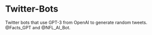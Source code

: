 # Twitter-Bots
Twitter bots that use GPT-3 from OpenAI to generate random tweets. 
@Facts_GPT and @NFL_AI_Bot.
